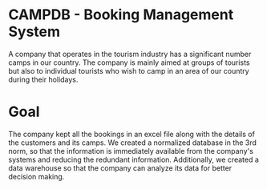 # CAMPDB - Booking Management System
A company that operates in the tourism industry has a significant number
camps in our country. The company is mainly aimed at groups of tourists
but also to individual tourists who wish to camp in an area
of our country during their holidays.

# Goal
The company kept all the bookings in an excel file along with the details of the customers and its camps. We created a normalized database 
in the 3rd norm, so that the information is immediately available from the company's systems and reducing the redundant information.
Additionally, we created a data warehouse so that the company can analyze its data for better decision making.
